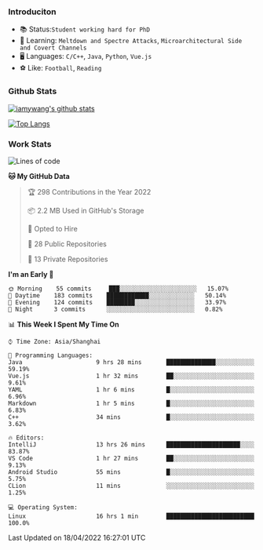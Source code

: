 ### Introduciton

- 📚 Status:`Student working hard for PhD`
- 🔎 Learning: `Meltdown and Spectre Attacks`, `Microarchitectural Side and Covert Channels`
- 🖥️ Languages: `C/C++`, `Java`, `Python`, `Vue.js`
- ⚽ Like: `Football`, `Reading`

### Github Stats

[![iamywang's github stats](https://github-readme-stats.vercel.app/api?username=iamywang&count_private=true&show_icons=true)]()

[![Top Langs](https://github-readme-stats.vercel.app/api/top-langs/?username=iamywang&layout=compact)]()

### Work Stats

<!--START_SECTION:waka-->
![Lines of code](https://img.shields.io/badge/From%20Hello%20World%20I%27ve%20Written-523%20Thousand%20lines%20of%20code-blue)

**🐱 My GitHub Data** 

> 🏆 298 Contributions in the Year 2022
 > 
> 📦 2.2 MB Used in GitHub's Storage 
 > 
> 💼 Opted to Hire
 > 
> 📜 28 Public Repositories 
 > 
> 🔑 13 Private Repositories  
 > 
**I'm an Early 🐤** 

```text
🌞 Morning    55 commits     ███░░░░░░░░░░░░░░░░░░░░░░   15.07% 
🌆 Daytime    183 commits    ████████████░░░░░░░░░░░░░   50.14% 
🌃 Evening    124 commits    ████████░░░░░░░░░░░░░░░░░   33.97% 
🌙 Night      3 commits      ░░░░░░░░░░░░░░░░░░░░░░░░░   0.82%

```


📊 **This Week I Spent My Time On** 

```text
⌚︎ Time Zone: Asia/Shanghai

💬 Programming Languages: 
Java                     9 hrs 28 mins       ██████████████░░░░░░░░░░░   59.19% 
Vue.js                   1 hr 32 mins        ██░░░░░░░░░░░░░░░░░░░░░░░   9.61% 
YAML                     1 hr 6 mins         █░░░░░░░░░░░░░░░░░░░░░░░░   6.96% 
Markdown                 1 hr 5 mins         █░░░░░░░░░░░░░░░░░░░░░░░░   6.83% 
C++                      34 mins             █░░░░░░░░░░░░░░░░░░░░░░░░   3.62%

🔥 Editors: 
IntelliJ                 13 hrs 26 mins      █████████████████████░░░░   83.87% 
VS Code                  1 hr 27 mins        ██░░░░░░░░░░░░░░░░░░░░░░░   9.13% 
Android Studio           55 mins             █░░░░░░░░░░░░░░░░░░░░░░░░   5.75% 
CLion                    11 mins             ░░░░░░░░░░░░░░░░░░░░░░░░░   1.25%

💻 Operating System: 
Linux                    16 hrs 1 min        █████████████████████████   100.0%

```


 Last Updated on 18/04/2022 16:27:01 UTC
<!--END_SECTION:waka-->
